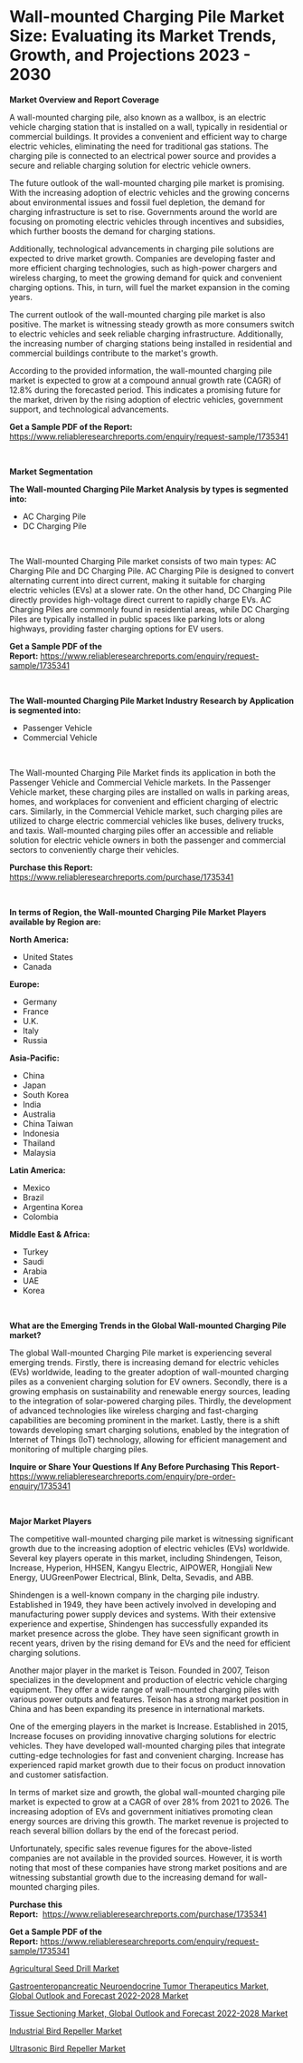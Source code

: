 <p><h1>Wall-mounted Charging Pile Market Size: Evaluating its Market Trends, Growth, and Projections 2023 - 2030</h1></p><p><strong>Market Overview and Report Coverage</strong></p>
<p><p>A wall-mounted charging pile, also known as a wallbox, is an electric vehicle charging station that is installed on a wall, typically in residential or commercial buildings. It provides a convenient and efficient way to charge electric vehicles, eliminating the need for traditional gas stations. The charging pile is connected to an electrical power source and provides a secure and reliable charging solution for electric vehicle owners.</p><p>The future outlook of the wall-mounted charging pile market is promising. With the increasing adoption of electric vehicles and the growing concerns about environmental issues and fossil fuel depletion, the demand for charging infrastructure is set to rise. Governments around the world are focusing on promoting electric vehicles through incentives and subsidies, which further boosts the demand for charging stations.</p><p>Additionally, technological advancements in charging pile solutions are expected to drive market growth. Companies are developing faster and more efficient charging technologies, such as high-power chargers and wireless charging, to meet the growing demand for quick and convenient charging options. This, in turn, will fuel the market expansion in the coming years.</p><p>The current outlook of the wall-mounted charging pile market is also positive. The market is witnessing steady growth as more consumers switch to electric vehicles and seek reliable charging infrastructure. Additionally, the increasing number of charging stations being installed in residential and commercial buildings contribute to the market's growth.</p><p>According to the provided information, the wall-mounted charging pile market is expected to grow at a compound annual growth rate (CAGR) of 12.8% during the forecasted period. This indicates a promising future for the market, driven by the rising adoption of electric vehicles, government support, and technological advancements.</p></p>
<p><strong>Get a Sample PDF of the Report:</strong> <a href="https://www.reliableresearchreports.com/enquiry/request-sample/1735341">https://www.reliableresearchreports.com/enquiry/request-sample/1735341</a></p>
<p>&nbsp;</p>
<p><strong>Market Segmentation</strong></p>
<p><strong>The Wall-mounted Charging Pile Market Analysis by types is segmented into:</strong></p>
<p><ul><li>AC Charging Pile</li><li>DC Charging Pile</li></ul></p>
<p>&nbsp;</p>
<p><p>The Wall-mounted Charging Pile market consists of two main types: AC Charging Pile and DC Charging Pile. AC Charging Pile is designed to convert alternating current into direct current, making it suitable for charging electric vehicles (EVs) at a slower rate. On the other hand, DC Charging Pile directly provides high-voltage direct current to rapidly charge EVs. AC Charging Piles are commonly found in residential areas, while DC Charging Piles are typically installed in public spaces like parking lots or along highways, providing faster charging options for EV users.</p></p>
<p><strong>Get a Sample PDF of the Report:</strong>&nbsp;<a href="https://www.reliableresearchreports.com/enquiry/request-sample/1735341">https://www.reliableresearchreports.com/enquiry/request-sample/1735341</a></p>
<p>&nbsp;</p>
<p><strong>The Wall-mounted Charging Pile Market Industry Research by Application is segmented into:</strong></p>
<p><ul><li>Passenger Vehicle</li><li>Commercial Vehicle</li></ul></p>
<p>&nbsp;</p>
<p><p>The Wall-mounted Charging Pile Market finds its application in both the Passenger Vehicle and Commercial Vehicle markets. In the Passenger Vehicle market, these charging piles are installed on walls in parking areas, homes, and workplaces for convenient and efficient charging of electric cars. Similarly, in the Commercial Vehicle market, such charging piles are utilized to charge electric commercial vehicles like buses, delivery trucks, and taxis. Wall-mounted charging piles offer an accessible and reliable solution for electric vehicle owners in both the passenger and commercial sectors to conveniently charge their vehicles.</p></p>
<p><strong>Purchase this Report:</strong>&nbsp; <a href="https://www.reliableresearchreports.com/purchase/1735341">https://www.reliableresearchreports.com/purchase/1735341</a></p>
<p>&nbsp;</p>
<p><strong>In terms of Region, the Wall-mounted Charging Pile Market Players available by Region are:</strong></p>
<p>
    <p> <strong> North America: </strong>
        <ul>
            <li>United States</li>
            <li>Canada</li>
        </ul>
        </p> 
    <p> <strong> Europe: </strong>
        <ul>
            <li>Germany</li>
            <li>France</li>
            <li>U.K.</li>
            <li>Italy</li>
            <li>Russia</li>
        </ul>
        </p> 
    <p> <strong> Asia-Pacific: </strong>
        <ul>
            <li>China</li>
            <li>Japan</li>
            <li>South Korea</li>
            <li>India</li>
            <li>Australia</li>
            <li>China Taiwan</li>
            <li>Indonesia</li>
            <li>Thailand</li>
            <li>Malaysia</li>
        </ul>
        </p> 
    <p> <strong> Latin America: </strong>
        <ul>
            <li>Mexico</li>
            <li>Brazil</li>
            <li>Argentina Korea</li>
            <li>Colombia</li>
        </ul>
        </p> 
    <p> <strong> Middle East & Africa: </strong>
        <ul>
            <li>Turkey</li>
            <li>Saudi</li>
            <li>Arabia</li>
            <li>UAE</li>
            <li>Korea</li>
        </ul>
    </p>
    </p>
<p>&nbsp;</p>
<p><strong>What are the Emerging Trends in the Global Wall-mounted Charging Pile market?</strong></p>
<p><p>The global Wall-mounted Charging Pile market is experiencing several emerging trends. Firstly, there is increasing demand for electric vehicles (EVs) worldwide, leading to the greater adoption of wall-mounted charging piles as a convenient charging solution for EV owners. Secondly, there is a growing emphasis on sustainability and renewable energy sources, leading to the integration of solar-powered charging piles. Thirdly, the development of advanced technologies like wireless charging and fast-charging capabilities are becoming prominent in the market. Lastly, there is a shift towards developing smart charging solutions, enabled by the integration of Internet of Things (IoT) technology, allowing for efficient management and monitoring of multiple charging piles.</p></p>
<p><strong>Inquire or Share Your Questions If Any Before Purchasing This Report</strong>- <a href="https://www.reliableresearchreports.com/enquiry/pre-order-enquiry/1735341">https://www.reliableresearchreports.com/enquiry/pre-order-enquiry/1735341</a></p>
<p>&nbsp;</p>
<p><strong>Major Market Players</strong></p>
<p><p>The competitive wall-mounted charging pile market is witnessing significant growth due to the increasing adoption of electric vehicles (EVs) worldwide. Several key players operate in this market, including Shindengen, Teison, Increase, Hyperion, HHSEN, Kangyu Electric, AIPOWER, Hongjiali New Energy, UUGreenPower Electrical, Blink, Delta, Sevadis, and ABB. </p><p>Shindengen is a well-known company in the charging pile industry. Established in 1949, they have been actively involved in developing and manufacturing power supply devices and systems. With their extensive experience and expertise, Shindengen has successfully expanded its market presence across the globe. They have seen significant growth in recent years, driven by the rising demand for EVs and the need for efficient charging solutions. </p><p>Another major player in the market is Teison. Founded in 2007, Teison specializes in the development and production of electric vehicle charging equipment. They offer a wide range of wall-mounted charging piles with various power outputs and features. Teison has a strong market position in China and has been expanding its presence in international markets. </p><p>One of the emerging players in the market is Increase. Established in 2015, Increase focuses on providing innovative charging solutions for electric vehicles. They have developed wall-mounted charging piles that integrate cutting-edge technologies for fast and convenient charging. Increase has experienced rapid market growth due to their focus on product innovation and customer satisfaction. </p><p>In terms of market size and growth, the global wall-mounted charging pile market is expected to grow at a CAGR of over 28% from 2021 to 2026. The increasing adoption of EVs and government initiatives promoting clean energy sources are driving this growth. The market revenue is projected to reach several billion dollars by the end of the forecast period. </p><p>Unfortunately, specific sales revenue figures for the above-listed companies are not available in the provided sources. However, it is worth noting that most of these companies have strong market positions and are witnessing substantial growth due to the increasing demand for wall-mounted charging piles.</p></p>
<p><strong>Purchase this Report:</strong>&nbsp;&nbsp;<a href="https://www.reliableresearchreports.com/purchase/1735341">https://www.reliableresearchreports.com/purchase/1735341</a></p>
<p></p>
<p><strong>Get a Sample PDF of the Report:</strong>&nbsp;<a href="https://www.reliableresearchreports.com/enquiry/request-sample/1735341">https://www.reliableresearchreports.com/enquiry/request-sample/1735341</a></p>
<p><p><a href="https://www.linkedin.com/pulse/agricultural-seed-drill-market-size-2023-2030-global-industrial/">Agricultural Seed Drill Market</a></p><p><a href="https://medium.com/@samirmayert107/gastroenteropancreatic-neuroendocrine-tumor-therapeutics-market-global-outlook-and-forecast-5d8b13d3eed2">Gastroenteropancreatic Neuroendocrine Tumor Therapeutics Market, Global Outlook and Forecast 2022-2028 Market</a></p><p><a href="https://medium.com/@lottierunte2662/tissue-sectioning-market-global-outlook-and-forecast-2022-2028-market-the-key-to-successful-0f37b75c81ed">Tissue Sectioning Market, Global Outlook and Forecast 2022-2028 Market</a></p><p><a href="https://www.linkedin.com/pulse/industrial-bird-repeller-market-size-2023-2030-global/">Industrial Bird Repeller Market</a></p><p><a href="https://www.linkedin.com/pulse/ultrasonic-bird-repeller-market-insights-players-forecast/">Ultrasonic Bird Repeller Market</a></p></p>